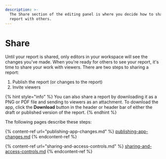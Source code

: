 ```yaml
---
description: >-
  The Share section of the editing panel is where you decide how to share your
  report with others.
---
```


# Share

Until your report is shared, only editors in your workspace will see the changes you've made. When you're ready for others to see your report, it's time to share your work with viewers. There are two steps to sharing a report:

1. Publish the report (or changes to the report)
2. Invite viewers

{% hint style="info" %}
You can also share a report by downloading it as a PNG or PDF file and sending to viewers as an attachment. To download the app, click the **Download** button in the header or header bar of either the draft or published version of the report.&#x20;
{% endhint %}

&#x20;The following pages describe these steps:

{% content-ref url="publishing-app-changes.md" %}
[publishing-app-changes.md](publishing-app-changes.md)
{% endcontent-ref %}

{% content-ref url="sharing-and-access-controls.md" %}
[sharing-and-access-controls.md](sharing-and-access-controls.md)
{% endcontent-ref %}
